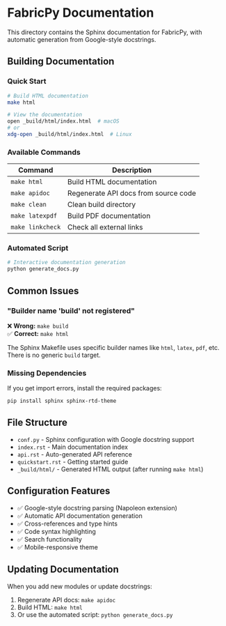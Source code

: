 # FabricPy Documentation

This directory contains the Sphinx documentation for FabricPy, with automatic generation from Google-style docstrings.

## Building Documentation

### Quick Start
```bash
# Build HTML documentation
make html

# View the documentation
open _build/html/index.html  # macOS
# or
xdg-open _build/html/index.html  # Linux
```

### Available Commands

| Command | Description |
|---------|-------------|
| `make html` | Build HTML documentation |
| `make apidoc` | Regenerate API docs from source code |
| `make clean` | Clean build directory |
| `make latexpdf` | Build PDF documentation |
| `make linkcheck` | Check all external links |

### Automated Script
```bash
# Interactive documentation generation
python generate_docs.py
```

## Common Issues

### "Builder name 'build' not registered"
❌ **Wrong:** `make build`  
✅ **Correct:** `make html`

The Sphinx Makefile uses specific builder names like `html`, `latex`, `pdf`, etc. There is no generic `build` target.

### Missing Dependencies
If you get import errors, install the required packages:
```bash
pip install sphinx sphinx-rtd-theme
```

## File Structure

- `conf.py` - Sphinx configuration with Google docstring support
- `index.rst` - Main documentation index
- `api.rst` - Auto-generated API reference
- `quickstart.rst` - Getting started guide
- `_build/html/` - Generated HTML output (after running `make html`)

## Configuration Features

- ✅ Google-style docstring parsing (Napoleon extension)
- ✅ Automatic API documentation generation
- ✅ Cross-references and type hints
- ✅ Code syntax highlighting
- ✅ Search functionality
- ✅ Mobile-responsive theme

## Updating Documentation

When you add new modules or update docstrings:

1. Regenerate API docs: `make apidoc`
2. Build HTML: `make html`
3. Or use the automated script: `python generate_docs.py`
